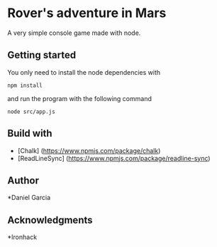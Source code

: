 # Rover's adventure in Mars

A very simple console game made with node.

## Getting started
You only need to install the node dependencies with

```
npm install
```

and run the program with the following command

```
node src/app.js
```

## Build with
* [Chalk] (https://www.npmjs.com/package/chalk)
* [ReadLineSync] (https://www.npmjs.com/package/readline-sync)

## Author
*Daniel Garcia

## Acknowledgments
*Ironhack